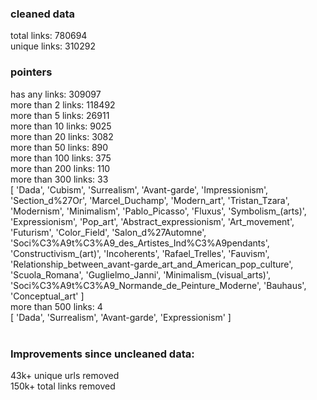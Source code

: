 ### cleaned data
total links: 780694 <br />
unique links: 310292 <br />

### pointers
has any links: 309097 <br />
more than 2 links: 118492 <br />
more than 5 links: 26911 <br />
more than 10 links: 9025 <br />
more than 20 links: 3082 <br />
more than 50 links: 890 <br />
more than 100 links: 375 <br />
more than 200 links: 110 <br />
more than 300 links: 33 <br />
[ 'Dada',
  'Cubism',
  'Surrealism',
  'Avant-garde',
  'Impressionism',
  'Section_d%27Or',
  'Marcel_Duchamp',
  'Modern_art',
  'Tristan_Tzara',
  'Modernism',
  'Minimalism',
  'Pablo_Picasso',
  'Fluxus',
  'Symbolism_(arts)',
  'Expressionism',
  'Pop_art',
  'Abstract_expressionism',
  'Art_movement',
  'Futurism',
  'Color_Field',
  'Salon_d%27Automne',
  'Soci%C3%A9t%C3%A9_des_Artistes_Ind%C3%A9pendants',
  'Constructivism_(art)',
  'Incoherents',
  'Rafael_Trelles',
  'Fauvism',
  'Relationship_between_avant-garde_art_and_American_pop_culture',
  'Scuola_Romana',
  'Guglielmo_Janni',
  'Minimalism_(visual_arts)',
  'Soci%C3%A9t%C3%A9_Normande_de_Peinture_Moderne',
  'Bauhaus',
  'Conceptual_art' ] <br />
more than 500 links: 4 <br />
[ 'Dada', 'Surrealism', 'Avant-garde', 'Expressionism' ] <br />
 <br />
### Improvements since uncleaned data: <br />
43k+ unique urls removed <br />
150k+ total links removed <br />
